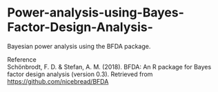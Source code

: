 # Power-analysis-using-Bayes-Factor-Design-Analysis-
Bayesian power analysis using the BFDA package.


Reference
<br>
Schönbrodt, F. D. & Stefan, A. M. (2018). BFDA: An R package for Bayes factor design analysis (version 0.3). Retrieved from https://github.com/nicebread/BFDA
